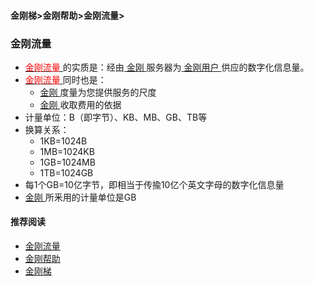 #### 金刚梯>金刚帮助>金刚流量>
### 金刚流量
- [<font color="red"> 金刚流量 </font>](https://github.com/a2zitpro/web/blob/master/kkdatatraffic.md)的实质是：经由[ 金刚 ](https://github.com/a2zitpro/web/blob/master/a2zitpro.md)服务器为[ 金刚用户 ](https://github.com/a2zitpro/web/blob/master/kkuser.md)供应的数字化信息量。
- [<font color="red"> 金刚流量 </font>](https://github.com/a2zitpro/web/blob/master/kkdatatraffic.md)同时也是：
  - [ 金刚 ](https://github.com/a2zitpro/web/blob/master/a2zitpro.md)度量为您提供服务的尺度
  - [ 金刚 ](https://github.com/a2zitpro/web/blob/master/a2zitpro.md)收取费用的依据
- 计量单位：B（即字节）、KB、MB、GB、TB等
- 换算关系：
  - 1KB=1024B
  - 1MB=1024KB
  - 1GB=1024MB
  - 1TB=1024GB
- 每1个GB=10亿字节，即相当于传揄10亿个英文字母的数字化信息量
- [ 金刚 ](https://github.com/a2zitpro/web/blob/master/a2zitpro.md)所釆用的计量单位是GB


#### 推荐阅读

- [金刚流量](https://github.com/a2zitpro/web/blob/master/list_kkdatatraffic.md)
- [金刚帮助](https://github.com/a2zitpro/web/blob/master/list_helpkkvpn.md)
- [金刚梯](https://github.com/a2zitpro/web/blob/master/dlb.md)
